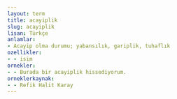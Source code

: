 ```yaml
---
layout: term
title: acayiplik
slug: acayiplik
lisan: Türkçe
anlamlar:
- Acayip olma durumu; yabansılık, gariplik, tuhaflık
ozellikler:
- - isim
ornekler:
- - Burada bir acayiplik hissediyorum.
orneklerkaynak:
- - Refik Halit Karay
---
```

